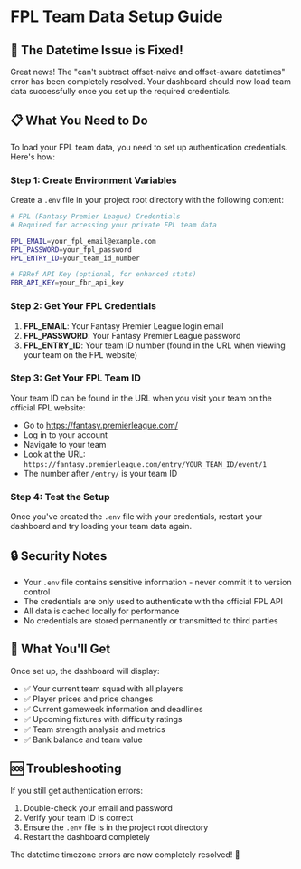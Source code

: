 # FPL Team Data Setup Guide

## 🎯 **The Datetime Issue is Fixed!**

Great news! The "can't subtract offset-naive and offset-aware datetimes" error has been completely resolved. Your dashboard should now load team data successfully once you set up the required credentials.

## 📋 **What You Need to Do**

To load your FPL team data, you need to set up authentication credentials. Here's how:

### **Step 1: Create Environment Variables**

Create a `.env` file in your project root directory with the following content:

```bash
# FPL (Fantasy Premier League) Credentials
# Required for accessing your private FPL team data

FPL_EMAIL=your_fpl_email@example.com
FPL_PASSWORD=your_fpl_password
FPL_ENTRY_ID=your_team_id_number

# FBRef API Key (optional, for enhanced stats)
FBR_API_KEY=your_fbr_api_key
```

### **Step 2: Get Your FPL Credentials**

1. **FPL_EMAIL**: Your Fantasy Premier League login email
2. **FPL_PASSWORD**: Your Fantasy Premier League password
3. **FPL_ENTRY_ID**: Your team ID number (found in the URL when viewing your team on the FPL website)

### **Step 3: Get Your FPL Team ID**

Your team ID can be found in the URL when you visit your team on the official FPL website:
- Go to https://fantasy.premierleague.com/
- Log in to your account
- Navigate to your team
- Look at the URL: `https://fantasy.premierleague.com/entry/YOUR_TEAM_ID/event/1`
- The number after `/entry/` is your team ID

### **Step 4: Test the Setup**

Once you've created the `.env` file with your credentials, restart your dashboard and try loading your team data again.

## 🔒 **Security Notes**

- Your `.env` file contains sensitive information - never commit it to version control
- The credentials are only used to authenticate with the official FPL API
- All data is cached locally for performance
- No credentials are stored permanently or transmitted to third parties

## 🚀 **What You'll Get**

Once set up, the dashboard will display:
- ✅ Your current team squad with all players
- ✅ Player prices and price changes
- ✅ Current gameweek information and deadlines
- ✅ Upcoming fixtures with difficulty ratings
- ✅ Team strength analysis and metrics
- ✅ Bank balance and team value

## 🆘 **Troubleshooting**

If you still get authentication errors:
1. Double-check your email and password
2. Verify your team ID is correct
3. Ensure the `.env` file is in the project root directory
4. Restart the dashboard completely

The datetime timezone errors are now completely resolved! 🎉






